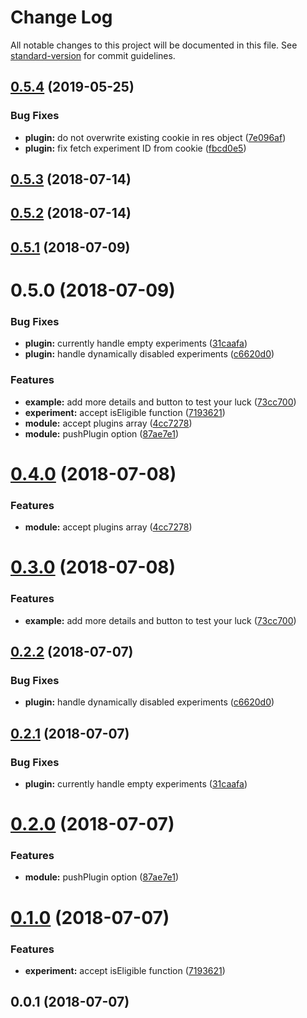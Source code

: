 # Change Log

All notable changes to this project will be documented in this file. See [standard-version](https://github.com/conventional-changelog/standard-version) for commit guidelines.

<a name="0.5.4"></a>
## [0.5.4](https://github.com/alibaba-aero/nuxt-google-optimize/compare/v0.5.3...v0.5.4) (2019-05-25)


### Bug Fixes

* **plugin:** do not overwrite existing cookie in res object ([7e096af](https://github.com/alibaba-aero/nuxt-google-optimize/commit/7e096af))
* **plugin:** fix fetch experiment ID from cookie ([fbcd0e5](https://github.com/alibaba-aero/nuxt-google-optimize/commit/fbcd0e5))



<a name="0.5.3"></a>
## [0.5.3](https://github.com/alibaba-aero/nuxt-google-optimize/compare/v0.5.2...v0.5.3) (2018-07-14)



<a name="0.5.2"></a>
## [0.5.2](https://github.com/alibaba-aero/nuxt-google-optimize/compare/v0.5.1...v0.5.2) (2018-07-14)



<a name="0.5.1"></a>
## [0.5.1](https://github.com/alibaba-aero/nuxt-google-optimize/compare/v0.5.0...v0.5.1) (2018-07-09)



<a name="0.5.0"></a>
# 0.5.0 (2018-07-09)


### Bug Fixes

* **plugin:** currently handle empty experiments ([31caafa](https://github.com/alibaba-aero/nuxt-google-optimize/commit/31caafa))
* **plugin:** handle dynamically disabled experiments ([c6620d0](https://github.com/alibaba-aero/nuxt-google-optimize/commit/c6620d0))


### Features

* **example:** add more details and button to test your luck ([73cc700](https://github.com/alibaba-aero/nuxt-google-optimize/commit/73cc700))
* **experiment:** accept isEligible function ([7193621](https://github.com/alibaba-aero/nuxt-google-optimize/commit/7193621))
* **module:** accept plugins array ([4cc7278](https://github.com/alibaba-aero/nuxt-google-optimize/commit/4cc7278))
* **module:** pushPlugin option ([87ae7e1](https://github.com/alibaba-aero/nuxt-google-optimize/commit/87ae7e1))



<a name="0.4.0"></a>
# [0.4.0](https://github.com/alibaba-aero/nuxt-google-optimize/compare/v0.3.0...v0.4.0) (2018-07-08)


### Features

* **module:** accept plugins array ([4cc7278](https://github.com/alibaba-aero/nuxt-google-optimize/commit/4cc7278))



<a name="0.3.0"></a>
# [0.3.0](https://github.com/alibaba-aero/nuxt-google-optimize/compare/v0.2.2...v0.3.0) (2018-07-08)


### Features

* **example:** add more details and button to test your luck ([73cc700](https://github.com/alibaba-aero/nuxt-google-optimize/commit/73cc700))



<a name="0.2.2"></a>
## [0.2.2](https://github.com/alibaba-aero/nuxt-google-optimize/compare/v0.2.1...v0.2.2) (2018-07-07)


### Bug Fixes

* **plugin:** handle dynamically disabled experiments ([c6620d0](https://github.com/alibaba-aero/nuxt-google-optimize/commit/c6620d0))



<a name="0.2.1"></a>
## [0.2.1](https://github.com/alibaba-aero/nuxt-google-optimize/compare/v0.2.0...v0.2.1) (2018-07-07)


### Bug Fixes

* **plugin:** currently handle empty experiments ([31caafa](https://github.com/alibaba-aero/nuxt-google-optimize/commit/31caafa))



<a name="0.2.0"></a>
# [0.2.0](https://github.com/alibaba-aero/nuxt-google-optimize/compare/v0.1.0...v0.2.0) (2018-07-07)


### Features

* **module:** pushPlugin option ([87ae7e1](https://github.com/alibaba-aero/nuxt-google-optimize/commit/87ae7e1))



<a name="0.1.0"></a>
# [0.1.0](https://github.com/alibaba-aero/nuxt-google-optimize/compare/v0.0.1...v0.1.0) (2018-07-07)


### Features

* **experiment:** accept isEligible function ([7193621](https://github.com/alibaba-aero/nuxt-google-optimize/commit/7193621))



<a name="0.0.1"></a>
## 0.0.1 (2018-07-07)
